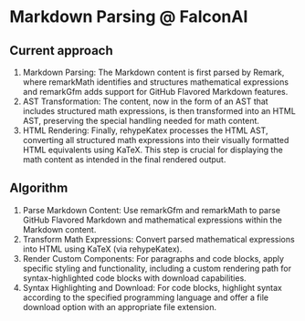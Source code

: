# Markdown Parsing @ FalconAI

## Current approach

1. Markdown Parsing: The Markdown content is first parsed by Remark, where remarkMath identifies and structures mathematical expressions and remarkGfm adds support for GitHub Flavored Markdown features.
2. AST Transformation: The content, now in the form of an AST that includes structured math expressions, is then transformed into an HTML AST, preserving the special handling needed for math content.
3. HTML Rendering: Finally, rehypeKatex processes the HTML AST, converting all structured math expressions into their visually formatted HTML equivalents using KaTeX. This step is crucial for displaying the math content as intended in the final rendered output.

## Algorithm

1. Parse Markdown Content: Use remarkGfm and remarkMath to parse GitHub Flavored Markdown and mathematical expressions within the Markdown content.
2. Transform Math Expressions: Convert parsed mathematical expressions into HTML using KaTeX (via rehypeKatex).
3. Render Custom Components: For paragraphs and code blocks, apply specific styling and functionality, including a custom rendering path for syntax-highlighted code blocks with download capabilities.
4. Syntax Highlighting and Download: For code blocks, highlight syntax according to the specified programming language and offer a file download option with an appropriate file extension.
